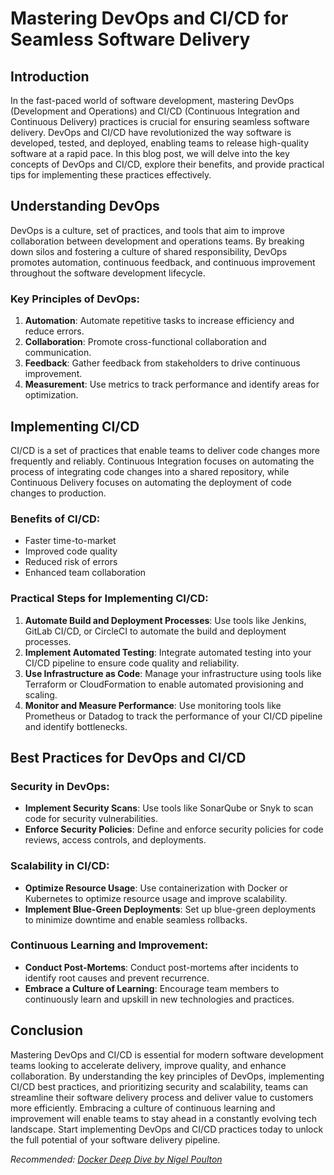 # Mastering DevOps and CI/CD for Seamless Software Delivery

## Introduction

In the fast-paced world of software development, mastering DevOps (Development and Operations) and CI/CD (Continuous Integration and Continuous Delivery) practices is crucial for ensuring seamless software delivery. DevOps and CI/CD have revolutionized the way software is developed, tested, and deployed, enabling teams to release high-quality software at a rapid pace. In this blog post, we will delve into the key concepts of DevOps and CI/CD, explore their benefits, and provide practical tips for implementing these practices effectively.

## Understanding DevOps

DevOps is a culture, set of practices, and tools that aim to improve collaboration between development and operations teams. By breaking down silos and fostering a culture of shared responsibility, DevOps promotes automation, continuous feedback, and continuous improvement throughout the software development lifecycle.

### Key Principles of DevOps:

1. **Automation**: Automate repetitive tasks to increase efficiency and reduce errors.
2. **Collaboration**: Promote cross-functional collaboration and communication.
3. **Feedback**: Gather feedback from stakeholders to drive continuous improvement.
4. **Measurement**: Use metrics to track performance and identify areas for optimization.

## Implementing CI/CD

CI/CD is a set of practices that enable teams to deliver code changes more frequently and reliably. Continuous Integration focuses on automating the process of integrating code changes into a shared repository, while Continuous Delivery focuses on automating the deployment of code changes to production.

### Benefits of CI/CD:

- Faster time-to-market
- Improved code quality
- Reduced risk of errors
- Enhanced team collaboration

### Practical Steps for Implementing CI/CD:

1. **Automate Build and Deployment Processes**: Use tools like Jenkins, GitLab CI/CD, or CircleCI to automate the build and deployment processes.
2. **Implement Automated Testing**: Integrate automated testing into your CI/CD pipeline to ensure code quality and reliability.
3. **Use Infrastructure as Code**: Manage your infrastructure using tools like Terraform or CloudFormation to enable automated provisioning and scaling.
4. **Monitor and Measure Performance**: Use monitoring tools like Prometheus or Datadog to track the performance of your CI/CD pipeline and identify bottlenecks.

## Best Practices for DevOps and CI/CD

### Security in DevOps:

- **Implement Security Scans**: Use tools like SonarQube or Snyk to scan code for security vulnerabilities.
- **Enforce Security Policies**: Define and enforce security policies for code reviews, access controls, and deployments.

### Scalability in CI/CD:

- **Optimize Resource Usage**: Use containerization with Docker or Kubernetes to optimize resource usage and improve scalability.
- **Implement Blue-Green Deployments**: Set up blue-green deployments to minimize downtime and enable seamless rollbacks.

### Continuous Learning and Improvement:

- **Conduct Post-Mortems**: Conduct post-mortems after incidents to identify root causes and prevent recurrence.
- **Embrace a Culture of Learning**: Encourage team members to continuously learn and upskill in new technologies and practices.

## Conclusion

Mastering DevOps and CI/CD is essential for modern software development teams looking to accelerate delivery, improve quality, and enhance collaboration. By understanding the key principles of DevOps, implementing CI/CD best practices, and prioritizing security and scalability, teams can streamline their software delivery process and deliver value to customers more efficiently. Embracing a culture of continuous learning and improvement will enable teams to stay ahead in a constantly evolving tech landscape. Start implementing DevOps and CI/CD practices today to unlock the full potential of your software delivery pipeline.

*Recommended: <a href="https://amazon.com/dp/B0816Q9F6Z?tag=aiblogcontent-20" target="_blank" rel="nofollow sponsored">Docker Deep Dive by Nigel Poulton</a>*
